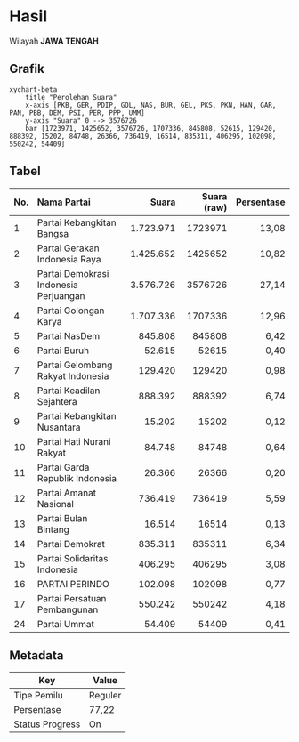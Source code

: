 # Hasil

Wilayah **JAWA TENGAH**

## Grafik

```mermaid
xychart-beta
    title "Perolehan Suara"
    x-axis [PKB, GER, PDIP, GOL, NAS, BUR, GEL, PKS, PKN, HAN, GAR, PAN, PBB, DEM, PSI, PER, PPP, UMM]
    y-axis "Suara" 0 --> 3576726
    bar [1723971, 1425652, 3576726, 1707336, 845808, 52615, 129420, 888392, 15202, 84748, 26366, 736419, 16514, 835311, 406295, 102098, 550242, 54409]
```

## Tabel

| No. | Nama Partai                           | Suara     | Suara (raw) | Persentase |
|:--- |:------------------------------------- | ---------:| -----------:| ----------:|
| 1   | Partai Kebangkitan Bangsa             | 1.723.971 | 1723971     | 13,08      |
| 2   | Partai Gerakan Indonesia Raya         | 1.425.652 | 1425652     | 10,82      |
| 3   | Partai Demokrasi Indonesia Perjuangan | 3.576.726 | 3576726     | 27,14      |
| 4   | Partai Golongan Karya                 | 1.707.336 | 1707336     | 12,96      |
| 5   | Partai NasDem                         | 845.808   | 845808      | 6,42       |
| 6   | Partai Buruh                          | 52.615    | 52615       | 0,40       |
| 7   | Partai Gelombang Rakyat Indonesia     | 129.420   | 129420      | 0,98       |
| 8   | Partai Keadilan Sejahtera             | 888.392   | 888392      | 6,74       |
| 9   | Partai Kebangkitan Nusantara          | 15.202    | 15202       | 0,12       |
| 10  | Partai Hati Nurani Rakyat             | 84.748    | 84748       | 0,64       |
| 11  | Partai Garda Republik Indonesia       | 26.366    | 26366       | 0,20       |
| 12  | Partai Amanat Nasional                | 736.419   | 736419      | 5,59       |
| 13  | Partai Bulan Bintang                  | 16.514    | 16514       | 0,13       |
| 14  | Partai Demokrat                       | 835.311   | 835311      | 6,34       |
| 15  | Partai Solidaritas Indonesia          | 406.295   | 406295      | 3,08       |
| 16  | PARTAI PERINDO                        | 102.098   | 102098      | 0,77       |
| 17  | Partai Persatuan Pembangunan          | 550.242   | 550242      | 4,18       |
| 24  | Partai Ummat                          | 54.409    | 54409       | 0,41       |


## Metadata

| Key             | Value   |
| --------------- | ------- |
| Tipe Pemilu     | Reguler |
| Persentase      | 77,22   |
| Status Progress | On      |



